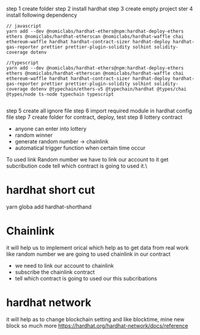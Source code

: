 step 1 create folder
step 2 install hardhat
step 3 create empty project
ster 4 install following dependency

```
// javascript
yarn add --dev @nomiclabs/hardhat-ethers@npm:hardhat-deploy-ethers ethers @nomiclabs/hardhat-etherscan @nomiclabs/hardhat-waffle chai ethereum-waffle hardhat hardhat-contract-sizer hardhat-deploy hardhat-gas-reporter prettier prettier-plugin-solidity solhint solidity-coverage dotenv

```

```
//typescript
yarn add --dev @nomiclabs/hardhat-ethers@npm:hardhat-deploy-ethers ethers @nomiclabs/hardhat-etherscan @nomiclabs/hardhat-waffle chai ethereum-waffle hardhat hardhat-contract-sizer hardhat-deploy hardhat-gas-reporter prettier prettier-plugin-solidity solhint solidity-coverage dotenv @typechain/ethers-v5 @typechain/hardhat @types/chai @types/node ts-node typechain typescript


```

step 5 create all ignore file
step 6 import required module in hardhat config file
step 7 create folder for contract, deploy, test
step 8 lottery contract

-   anyone can enter into lottery
-   random winner
-   generate random number -> chainlink
-   automatical trigger function when certain time occur

To used link Random number we have to link our account to it get subcribution code
tell which contract is going to used it.\

# hardhat short cut

yarn globa add hardhat-shorthand

# Chainlink

it will help us to implement orical which help as to get data from real work like random number we are going to used chainlink in our contract

-   we need to link our account to chainlink
-   subscribe the chainlink contract
-   tell which contract is going to used our this subcribations

# hardhat network

it will help as to change blockchain setting and like blocktime, mine new block so much more
https://hardhat.org/hardhat-network/docs/reference
